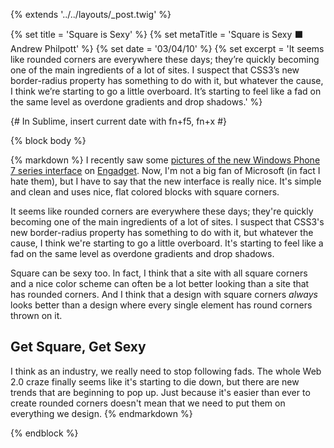{% extends '../../layouts/_post.twig' %}

{% set title = 'Square is Sexy' %}
{% set metaTitle = 'Square is Sexy ⬛️ Andrew Philpott' %}
{% set date = '03/04/10' %}
{% set excerpt = 'It seems like rounded corners are everywhere these days; they’re quickly becoming one of the main ingredients of a lot of sites. I suspect that CSS3’s new border-radius property has something to do with it, but whatever the cause, I think we’re starting to go a little overboard. It’s starting to feel like a fad on the same level as overdone gradients and drop shadows.' %}

{# In Sublime, insert current date with fn+f5, fn+x #}

{% block body %}

{% markdown %}
I recently saw some [pictures of the new Windows Phone 7 series interface](http://www.engadget.com/photos/windows-phone-7-series-interface/#2710476) on [Engadget](http://www.engadget.com). Now, I'm not a big fan of Microsoft (in fact I hate them), but I have to say that the new interface is really nice. It's simple and clean and uses nice, flat colored blocks with square corners.

It seems like rounded corners are everywhere these days; they're quickly becoming one of the main ingredients of a lot of sites. I suspect that CSS3's new border-radius property has something to do with it, but whatever the cause, I think we're starting to go a little overboard. It's starting to feel like a fad on the same level as overdone gradients and drop shadows.

Square can be sexy too. In fact, I think that a site with all square corners and a nice color scheme can often be a lot better looking than a site that has rounded corners. And I think that a design with square corners _always_ looks better than a design where every single element has round corners thrown on it.

## Get Square, Get Sexy

I think as an industry, we really need to stop following fads. The whole Web 2.0 craze finally seems like it's starting to die down, but there are new trends that are beginning to pop up. Just because it's easier than ever to create rounded corners doesn't mean that we need to put them on everything we design.
{% endmarkdown %}

{% endblock %}